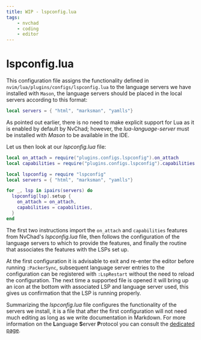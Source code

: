 ```yaml
---
title: WIP - lspconfig.lua
tags:
    - nvchad
    - coding
    - editor
---
```


# lspconfig.lua

This configuration file assigns the functionality defined in `nvim/lua/plugins/configs/lspconfig.lua` to the language servers we have installed with `Mason`, the language servers should be placed in the local servers according to this format:

```lua
local servers = { "html", "marksman", "yamlls"}
```

As pointed out earlier, there is no need to make explicit support for Lua as it is enabled by default by NvChad; however, the *lua-language-server* must be installed with *Mason* to be available in the IDE.

Let us then look at our *lspconfig.lua* file:

```lua
local on_attach = require("plugins.configs.lspconfig").on_attach
local capabilities = require("plugins.configs.lspconfig").capabilities

local lspconfig = require "lspconfig"
local servers = { "html", "marksman", "yamlls"}

for _, lsp in ipairs(servers) do
  lspconfig[lsp].setup {
    on_attach = on_attach,
    capabilities = capabilities,
  }
end
```

The first two instructions import the `on_attach` and `capabilities` features from NvChad's *lspconfig.lua* file, then follows the configuration of the language servers to which to provide the features, and finally the routine that associates the features with the LSPs set up.

At the first configuration it is advisable to exit and re-enter the editor before running `:PackerSync`, subsequent language server entries to the configuration can be registered with `:LspRestart` without the need to reload the configuration. The next time a supported file is opened it will bring up an icon at the bottom with associated LSP and language server used, this gives us confirmation that the LSP is running properly.

Summarizing the *lspconfig.lua* file configures the functionality of the servers we install, it is a file that after the first configuration will not need much editing as long as we write documentation in Markdown. For more information on the **L**anguage **S**erver **P**rotocol you can consult the [dedicated page](../lsp.md).  




